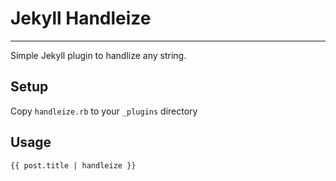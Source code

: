 # Jekyll Handleize
---

Simple Jekyll plugin to handlize any string.

## Setup

Copy `handleize.rb` to your `_plugins` directory

## Usage

`{{ post.title | handleize }}`